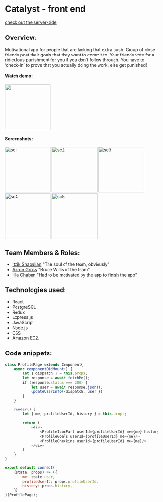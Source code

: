 # Catalyst - front end
[check out the server-side](https://github.com/Catalyst-DC/catalyst-server)


## Overview:
Motivational app for people that are lacking that extra push. Group of close friends post their goals that they want to commit to. Your friends vote for a ridiculous punishment for you if you don’t follow through. You have to ‘check-in’ to prove that you actually doing the work, else get punished!

#### Watch demo:

<a href="https://www.youtube.com/watch?v=hNMJl7z7fHQ&t=0s" target="_blank">
  <img src="https://user-images.githubusercontent.com/34459770/40567095-ed30773e-6041-11e8-8f5b-7ca37e535b02.png" height="150"/>
</a>

#### Screenshots:

<div>
  <img width="150" alt="sc1" src="https://user-images.githubusercontent.com/34459770/40567439-4d3d368e-6043-11e8-8020-3b4117b18a15.png">
  <img width="150" alt="sc2" src="https://user-images.githubusercontent.com/34459770/40567441-4e48135a-6043-11e8-8664-5ff0846c3382.png">
  <img width="150" alt="sc3" src="https://user-images.githubusercontent.com/34459770/40567443-4f8611a4-6043-11e8-9b78-344b3f87d693.png">
  <img width="150" alt="sc4" src="https://user-images.githubusercontent.com/34459770/40567445-5100a01c-6043-11e8-87c4-1f61dbd6efc5.png">
  <img width="150" alt="sc5" src="https://user-images.githubusercontent.com/34459770/40567447-5287d52c-6043-11e8-9a2a-b8d32976d130.png">

</div>



## Team Members & Roles:
* [Itzik Shaoulian](https://github.com/itzik415) "The soul of the team, obviously"
* [Aaron Gross](https://github.com/ponchieponcho) "Bruce Willis of the team"
* [Illia Chaban](https://github.com/illiaChaban) "Had to be motivated by the app to finish the app"


## Technologies used:
 * React 
 * PostgreSQL 
 * Redux
 * Express.js 
 * JavaScript
 * Node.js
 * CSS
 * Amazon EC2.


## Code snippets:

```javascript
class ProfilePage extends Component{
    async componentDidMount() {
        let { dispatch } = this.props;
        let response = await fetchMe();
        if (response.status === 200) {
            let user = await response.json();
            updateUserInfo({dispatch, user })
        }
    }

    render() {
        let { me, profileUserId, history } = this.props;

        return (
            <div>
                <ProfileIconPart userId={profileUserId} me={me} history={history}/>
                <ProfileGoals userId={profileUserId} me={me}/>
                <ProfileCheckins userId={profileUserId} me={me}/>
            </div>
        )
    }
}

export default connect(
    (state, props) => ({ 
        me: state.user,
        profileUserId: props.profileUserId,
        history: props.history,
    })
)(ProfilePage);

```

